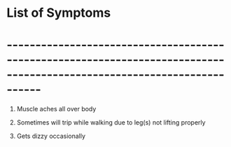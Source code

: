 
# **List of Symptoms**
# **------------------------------------------------------------------------------------------------------------------------**
1) Muscle aches all over body

2) Sometimes will trip while walking due to leg(s) not lifting properly

3) Gets dizzy occasionally
